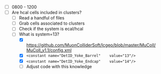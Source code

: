 - [ ] 0800 - 1200
- [ ] Are hcal cells included in clusters?
  - [ ] Read a handful of files
  - [ ] Grab cells associated to clusters
  - [ ] Check if the system is ecal/hcal
  - [ ] What is system=13?
    - [x] https://github.com/MuonColliderSoft/lcgeo/blob/master/MuColl/MuColl_v1.1/config.xml
    - [x] `<constant name="DetID_Yoke_Barrel"    value="13"/>`
    - [x] `<constant name="DetID_Yoke_Endcap"    value="14"/>`
    - [ ] Adjust code with this knowledge
